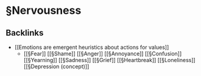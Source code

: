 # §Nervousness
## Backlinks
* [[Emotions are emergent heuristics about actions for values]]
	* [[§Fear]]
[[§Shame]]
[[§Anger]]
[[§Annoyance]]
[[§Confusion]]
[[§Yearning]]
[[§Sadness]]
[[§Grief]]
[[§Heartbreak]]
[[§Loneliness]]
[[§Depression (concept)]]

<!-- #p1 -->

<!-- {BearID:E0C7CAF3-67E1-44E5-ADAC-DD792BC54167-13250-0000266D8185E30E} -->
